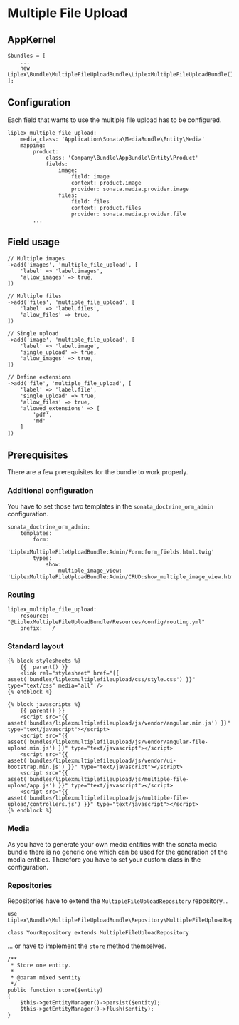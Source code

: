 # Multiple File Upload

## AppKernel

```
$bundles = [
    ...
    new Liplex\Bundle\MultipleFileUploadBundle\LiplexMultipleFileUploadBundle(),
];
```

## Configuration

Each field that wants to use the multiple file upload has to be configured.

```
liplex_multiple_file_upload:
    media_class: 'Application\Sonata\MediaBundle\Entity\Media'
    mapping:
        product:
            class: 'Company\Bundle\AppBundle\Entity\Product'
            fields:
                image:
                    field: image
                    context: product.image
                    provider: sonata.media.provider.image
                files:
                    field: files
                    context: product.files
                    provider: sonata.media.provider.file
        ...
```

## Field usage

```
// Multiple images
->add('images', 'multiple_file_upload', [
    'label' => 'label.images',
    'allow_images' => true,
])

// Multiple files
->add('files', 'multiple_file_upload', [
    'label' => 'label.files',
    'allow_files' => true,
])

// Single upload
->add('image', 'multiple_file_upload', [
    'label' => 'label.image',
    'single_upload' => true,
    'allow_images' => true,
])

// Define extensions
->add('file', 'multiple_file_upload', [
    'label' => 'label.file',
    'single_upload' => true,
    'allow_files' => true,
    'allowed_extensions' => [
        'pdf',
        'md'
    ]
])
```

## Prerequisites

There are a few prerequisites for the bundle to work properly.

### Additional configuration

You have to set those two templates in the `sonata_doctrine_orm_admin` configuration.

```
sonata_doctrine_orm_admin:
    templates:
        form:
            - 'LiplexMultipleFileUploadBundle:Admin/Form:form_fields.html.twig'
        types:
            show:
                multiple_image_view: 'LiplexMultipleFileUploadBundle:Admin/CRUD:show_multiple_image_view.html.twig'
```

### Routing

```
liplex_multiple_file_upload:
    resource: "@LiplexMultipleFileUploadBundle/Resources/config/routing.yml"
    prefix:   /
```

### Standard layout

```
{% block stylesheets %}
    {{  parent() }}
    <link rel="stylesheet" href="{{ asset('bundles/liplexmultiplefileupload/css/style.css') }}" type="text/css" media="all" />
{% endblock %}

{% block javascripts %}
    {{ parent() }}
    <script src="{{ asset('bundles/liplexmultiplefileupload/js/vendor/angular.min.js') }}" type="text/javascript"></script>
    <script src="{{ asset('bundles/liplexmultiplefileupload/js/vendor/angular-file-upload.min.js') }}" type="text/javascript"></script>
    <script src="{{ asset('bundles/liplexmultiplefileupload/js/vendor/ui-bootstrap.min.js') }}" type="text/javascript"></script>
    <script src="{{ asset('bundles/liplexmultiplefileupload/js/multiple-file-upload/app.js') }}" type="text/javascript"></script>
    <script src="{{ asset('bundles/liplexmultiplefileupload/js/multiple-file-upload/controllers.js') }}" type="text/javascript"></script>
{% endblock %}
```

### Media

As you have to generate your own media entities with the sonata media bundle there is no generic one which can be used 
for the generation of the media entities. Therefore you have to set your custom class in the configuration.

### Repositories

Repositories have to extend the `MultipleFileUploadRepository` repository...

```
use Liplex\Bundle\MultipleFileUploadBundle\Repository\MultipleFileUploadRepository;

class YourRepository extends MultipleFileUploadRepository
```

... or have to implement the `store` method themselves.

```
/**
 * Store one entity.
 *
 * @param mixed $entity
 */
public function store($entity)
{
    $this->getEntityManager()->persist($entity);
    $this->getEntityManager()->flush($entity);
}
```
